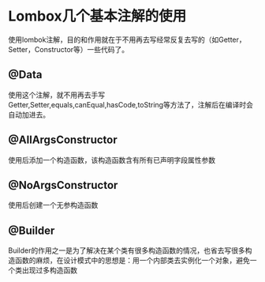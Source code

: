 # Lombox几个基本注解的使用

使用lombok注解，目的和作用就在于不用再去写经常反复去写的（如Getter，Setter，Constructor等）一些代码了。

## @Data
使用这个注解，就不用再去手写Getter,Setter,equals,canEqual,hasCode,toString等方法了，注解后在编译时会自动加进去。
## @AllArgsConstructor
使用后添加一个构造函数，该构造函数含有所有已声明字段属性参数
## @NoArgsConstructor
使用后创建一个无参构造函数
## @Builder
Builder的作用之一是为了解决在某个类有很多构造函数的情况，也省去写很多构造函数的麻烦，在设计模式中的思想是：用一个内部类去实例化一个对象，避免一个类出现过多构造函数